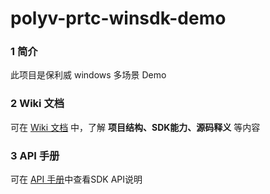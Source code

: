 # polyv-prtc-winsdk-demo
### 1 简介
此项目是保利威 windows 多场景 Demo



### 2 Wiki 文档
可在 [Wiki 文档](https://github.com/polyv/polyv-prtc-winsdk-demo/wiki) 中，了解 **项目结构、SDK能力、源码释义** 等内容



### 3 API 手册
可在 [API 手册](https://github.com/polyv/polyv-prtc-winsdk-demo/tree/master/docs)中查看SDK API说明

